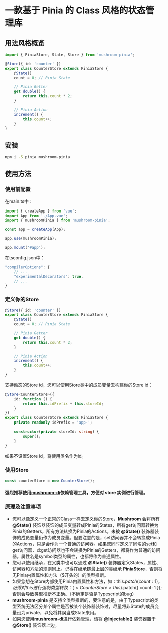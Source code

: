 # 一款基于 Pinia 的 Class 风格的状态管理库

## 用法风格概览

```ts
import { PiniaStore, State, Store } from 'mushroom-pinia';

@Store({ id: 'counter' })
export class CounterStore extends PiniaStore {
    @State()
    count = 0; // Pinia State

    // Pinia Getter
    get double() {
        return this.count * 2;
    }

    // Pinia Action
    increment() {
        this.count++;
    }
}
```

## 安装

```bash
npm i -S pinia mushroom-pinia
```

## 使用方法

### 使用前配置

在main.ts中：
```ts
import { createApp } from 'vue';
import App from './App.vue';
import { mushroomPinia } from 'mushroom-pinia';

const app = createApp(App);

app.use(mushroomPinia);

app.mount('#app');
```

在tsconfig.json中：
```js
"compilerOptions": {
    // ...
    "experimentalDecorators": true,
    // ...
}
```

### 定义你的Store

```ts
@Store({ id: 'counter' })
export class CounterStore extends PiniaStore {
    @State()
    count = 0; // Pinia State

    // Pinia Getter
    get double() {
        return this.count * 2;
    }

    // Pinia Action
    increment() {
        this.count++;
    }
}
```

支持动态的Store id，您可以使用Store类中的成员变量去构建你的Store id：
```ts
@Store<CounterStore>({
    id: function () {
        return this.idPrefix + this.storeId;
    }
})
export class CounterStore extends PiniaStore {
    private readonly idPrefix = 'app-';

    constructor(private storeId: string) {
        super();
    }
}
```
如果不设置Store id，将使用类名作为id。

### 使用Store

```ts
const counterStore = new CounterStore();
```

#### 强烈推荐使用[**mushroom-di**](https://github.com/Big-Bear3/mushroom-di)依赖管理工具，方便对 store 实例进行管理。

### 原理及注意事项
* 您可以像定义一个正常的Class一样去定义你的Store，**Mushroom** 会将所有 **@State()** 装饰器装饰的成员变量转成Pinia的States，所有get访问器转换为Pinia的Getters，所有方法转换为Pinia的Actions，未被 **@State()** 装饰器装饰的成员变量仍作为成员变量。但要注意的是，set访问器并不会转换成Pinia的Actions，只是会作为一个普通的访问器。如果您同时定义了同名的set和get访问器，此get访问器也不会转换为Pinia的Getters，都将作为普通的访问器。属性名是symbol类型的属性，也都将作为普通属性。
* 您可以使用继承，在父类中也可以通过 **@State()** 装饰器定义States，属性、访问器和方法的规则同上。记得在继承链最上层的类继承 **PiniaStore**，否则将无Pinia内置属性和方法（$开头的）的类型推断。
* 如果您想在Store内部使用Pinia内置属性和方法，如：this.$patch({ count: 1 })，记得对this进行强制类型转换：(<CounterStore>this).$patch({ count: 1 }); 否则会导致类型推断不正确。（不确定是否是Typescript的bug）
* **mushroom-pinia** 是支持全类型推断的，要注意的是，由于Typescript的类型系统无法区分某个属性是否被某个装饰器装饰过，尽量将非State的成员变量设为private，以免将其误当成State来用。
* 如果您使用[**mushroom-di**](https://github.com/Big-Bear3/mushroom-di)进行依赖管理，请将 **@Injectable()** 装饰器置于 **@Store()** 装饰器上边。
